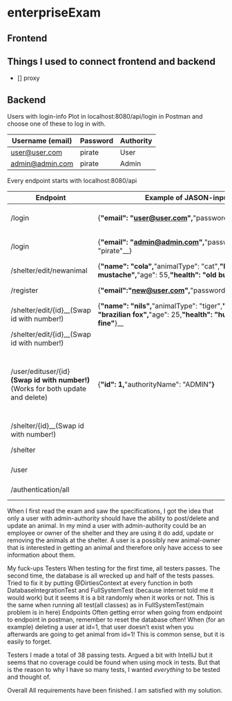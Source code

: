 # enterpriseExam

## Frontend


## Things I used to connect frontend and backend
 - [] proxy

## Backend
Users with login-info
Plot in localhost:8080/api/login in Postman and choose one of these to log in with.



| Username (email) | Password | 	Authority |
|------------------|----------|------------|
| user@user.com	   | pirate	  | User       |
| admin@admin.com  | pirate	  | Admin      |

Every endpoint starts with localhost:8080/api 

| Endpoint                                                                         | 	Example of JASON-input                                                                                              | Explanation	                                                                          | Authority  |
|----------------------------------------------------------------------------------|----------------------------------------------------------------------------------------------------------------------|---------------------------------------------------------------------------------------| ---------- |
| /login                                                                           | {__"email": "user@user.com",__"password": "pirate"__}                                                                | log in with user authority                                                            | all        |
| /login                                                                           | 	{__"email": "admin@admin.com",__"password": "pirate"__}	                                                            | log in with admin authority	                                                          | all        |
| /shelter/edit/newanimal                                                          | 	{__"name": "cola",__"animalType": "cat",__"breed": "Polish mustache",__"age": 55,__"health": "old but gold"__}	     | add a new animal	                                                                     | admin      |
| /register 	                                                                      | {__"email":"new@user.com",__"password":"password"__}                                                                 | to register new user                                                                  | all        |
| /shelter/edit/{id}__(Swap id with number!)                                       | {__"name": "nils",__"animalType": "tiger",__"breed": "brazilian fox",__"age": 25,__"health": "hungry, but fine"__}__ | Update animal by id                                                                   | admin      |
| /shelter/edit/{id}__(Swap id with number!)                                       |                                                                                                                      | delete animal by id                                                                   | admin     |	
| /user/edituser/{id}__(Swap id with number!)__(Works for both update and delete)	 | {__"id": 1,__"authorityName": "ADMIN"__}__                                                                           | to edit user by id, for example to make a user with user authority to admin authority | admin |	
| /shelter/{id}__(Swap id with number!)                                            |                                                                                                                      | to get an animal by id                                                                | all       |
| /shelter                                                                         |            		                                                                                                        | to show all animals	                                                                  | all       |
| /user		                                                                          |                                                                                                                      | to show all users	                                                                    | all       |
| /authentication/all		                                                            |                                                                                                                      | to show all authorities	                                                              | admin     |
 

When I first read the exam and saw the specifications, I got the idea that only a user with admin-authority should have the ability to post/delete and update an animal. In my mind a user with admin-authority could be an employee or owner of the shelter and they are using it do add, update or removing the animals at the shelter. A user is a possibly new animal-owner that is interested in getting an animal and therefore only have access to see information about them.

My fuck-ups
Testers	When testing for the first time, all testers passes. The second time, the database is all wrecked up and half of the tests passes. Tried to fix it by putting @DirtiesContext at every function in both DatabaseIntegrationTest and FullSystemTest (because internet told me it would work) but it seems it is a bit randomly when it works or not. This is the same when running all test(all classes) as in FullSystemTest(main problem is in here)
Endpoints	Often getting error when going from endpoint to endpoint in postman, remember to reset the database often! When (for an example) deleting a user at id=1, that user doesn’t exist when you afterwards are going to get animal from id=1! This is common sense, but it is easily to forget.

Testers
I made a total of 38 passing tests. Argued a bit with IntelliJ but it seems that no coverage could be found when using mock in tests. But that is the reason to why I have so many tests, I wanted _everything_ to be tested and thought of.

Overall
All requirements have been finished. I am satisfied with my solution.
